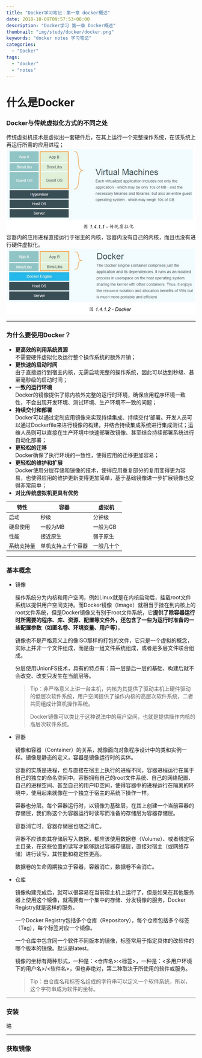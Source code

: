```yaml
---
title: "Docker学习笔记：第一章 docker概述"
date: 2018-10-09T09:57:53+08:00
description: "Docker学习 第一章 Docker概述"
thumbnail: "img/study/docker/docker.png"
keywords: "docker notes 学习笔记"
categories:
  - "Docker"
tags:
  - "docker"
  - "notes"
---
```


# 什么是Docker

### Docker与传统虚拟化方式的不同之处<br>
传统虚拟机技术是虚拟出一套硬件后，在其上运行一个完整操作系统，在该系统上再运行所需的应用进程；
![](/img/study/docker/1.4.1.1.png)
容器内的应用进程直接运行于宿主的内核，容器内没有自己的内核，而且也没有进行硬件虚拟化。
![](/img/study/docker/1.4.1.2.png)

---

### 为什么要使用Docker？

- **更高效的利用系统资源**<br>
不需要硬件虚拟化及运行整个操作系统的额外开销；
- **更快速的启动时间**<br>
 由于直接运行到宿主内核，无需启动完整的操作系统，因此可以达到秒级、甚至毫秒级的启动时间；
- **一致的运行环境**<br>
 Docker的镜像提供了除内核外完整的运行时环境，确保应用程序环境一致性，不会出现开发环境、测试环境、生产环境不一致的问题；
- **持续交付和部署**<br>
 Docker可以通过定制应用镜像来实现持续集成、持续交付’部署。开发人员可以通过Dockerfile来进行镜像的构建，并结合持续集成系统进行集成测试；运维人员则可以直接在生产环境中快速部署改镜像、甚至结合持续部署系统进行自动化部署；
- **更轻松的迁移**<br>
 Docker确保了执行环境的一致性，使得应用的迁移更加容易；
- **更轻松的维护和扩展**<br>
 Docker使用分层存储和镜像的技术，使得应用重复部分的复用变得更为容易，也使得应用的维护更新变得更加简单，基于基础镜像进一步扩展镜像也变得非常简单；
- **对比传统虚拟机更具有优势**<br>

| 特性       | 容器               | 虚拟机     |
| ---------- | ------------------ | ---------- |
| 启动       | 秒级               | 分钟级     |
| 硬盘使用   | 一般为MB           | 一般为GB   |
| 性能       | 接近原生           | 弱于原生   |
| 系统支持量 | 单机支持上千个容器 | 一般几十个 |

---

### 基本概念

- 镜像

     操作系统分为内核和用户空间，例如Linux就是在内核启动后，挂载root文件系统以提供用户空间支持。而Docker镜像（Image）就相当于挂在到内核上的root文件系统，但是Docker镜像又有别于root文件系统，它**提供了除容器运行时所需要的程序、库、资源、配置等文件外，还包含了一些为运行时准备的一些配置参数（如匿名卷、环境变量、用户等）**。

     镜像也不是严格意义上的像ISO那样的打包的文件，它只是一个虚拟的概念，实际上并非一个文件组成，而是由一组文件系统组成，或者是多层文件联合组成。

     分层使用UnionFS技术，具有的特点有：前一层是后一层的基础、构建后就不会改变、改变只发生在当前层等。

     > Tip：非严格意义上讲一台主机，内核为其提供了驱动主机上硬件驱动的低层次软件系统，用户空间提供了操作内核的高层次软件系统，二者共同组成计算机操作系统。
     >
     > Docker镜像可以类比于这种说法中的用户空间，也就是提供操作内核的高层次软件系统。

- 容器

     镜像和容器（Container）的关系，就像面向对象程序设计中的类和实例一样。镜像是静态的定义，容器是镜像运行时的实体。

     容器的实质是进程，但与直接在宿主上执行的进程不同，容器进程运行在属于自己的独立的命名空间中。容器拥有自己的root文件系统、自己的网络配置、自己的进程空间、甚至自己的用户ID空间，使得容器中的进程运行在隔离的环境中，使用起来就像在一个独立于宿主的系统下操作一样。

     容器也分层。每个容器运行时，以镜像为基础层，在其上创建一个当前容器的存储层，我们称这个为容器运行时读写而准备的存储层为容器存储层。

     容器消亡时，容器存储层也随之消亡。

     容器不应该向其存储层写入数据，都应该使用数据卷（Volume）、或者绑定宿主目录，在这些位置的读写才能够跳过容器存储层，直接对宿主（或网络存储）进行读写，其性能和稳定性更高。

     数据卷的生命周期独立于容器，容器消亡，数据卷不会消亡。

- 仓库

     镜像构建完成后，就可以很容易在当前宿主机上运行了，但是如果在其他服务器上使用这个镜像，就需要有一个集中的存储、分发镜像的服务，Docker Registry就是这样的服务。

     一个Docker Registry包括多个仓库（Repository），每个仓库包括多个标签（Tag），每个标签对应一个镜像。

     一个仓库中包含同一个软件不同版本的镜像，标签常用于指定具体的改软件的哪个版本的镜像。默认是latest。

     镜像的坐标有两种形式，一种是：<仓库名>:<标签>，一种是：<多用户环境下的用户名>/<软件名>，但也非绝对，第二种取决于所使用的软件或服务。

     > Tip：由仓库名和标签名组成的字符串可以定义一个软件系统，所以，这个字符串成为软件的坐标。

---

### 安装

   略

---

### 获取镜像
